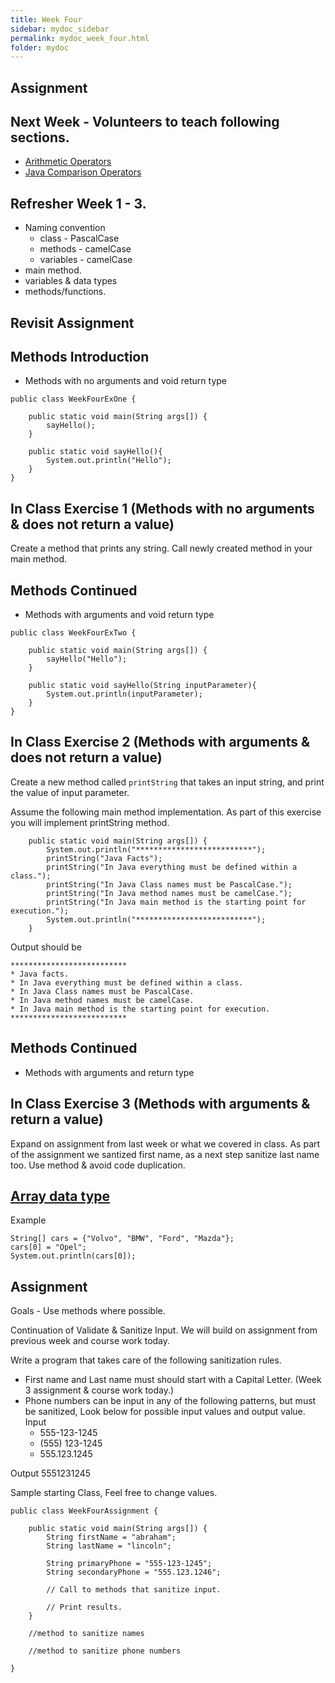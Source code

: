 ```yaml
---
title: Week Four
sidebar: mydoc_sidebar
permalink: mydoc_week_four.html
folder: mydoc
---
```


## Assignment

## Next Week - Volunteers to teach following sections.
* [Arithmetic Operators](https://www.w3schools.com/java/java_operators.asp)
* [Java Comparison Operators](https://www.w3schools.com/java/java_operators.asp)

## Refresher Week 1 - 3.
* Naming convention 
  * class - PascalCase
  * methods - camelCase
  * variables - camelCase
* main method.
* variables & data types
* methods/functions.

## Revisit Assignment

## Methods Introduction 
* Methods with no arguments and void return type

```
public class WeekFourExOne {

    public static void main(String args[]) {
        sayHello();
    }

    public static void sayHello(){
        System.out.println("Hello");
    }
}
```

## In Class Exercise 1 (Methods with no arguments & does not return a value)
Create a method that prints any string. Call newly created method in your main method.

## Methods Continued
* Methods with arguments and void return type

```
public class WeekFourExTwo {

    public static void main(String args[]) {
        sayHello("Hello");
    }

    public static void sayHello(String inputParameter){
        System.out.println(inputParameter);
    }
}
```

## In Class Exercise 2 (Methods with arguments & does not return a value)
Create a new method called `printString` that takes an input string, and print the value of input parameter.

Assume the following main method implementation. As part of this exercise you will implement printString method.

```
    public static void main(String args[]) {
        System.out.println("**************************");
        printString("Java Facts");
        printString("In Java everything must be defined within a class.");
        printString("In Java Class names must be PascalCase.");
        printString("In Java method names must be camelCase.");
        printString("In Java main method is the starting point for execution.");
        System.out.println("**************************");
    }

```

Output should be
```
**************************
* Java facts.
* In Java everything must be defined within a class.
* In Java Class names must be PascalCase.
* In Java method names must be camelCase.
* In Java main method is the starting point for execution.
**************************
```

## Methods Continued
* Methods with arguments and return type

## In Class Exercise 3 (Methods with arguments & return a value)
Expand on assignment from last week or what we covered in class.
As part of the assignment we santized first name, as a next step sanitize last name too.
Use method & avoid code duplication.

## [Array data type](https://www.w3schools.com/java/java_arrays.asp)

Example
```
String[] cars = {"Volvo", "BMW", "Ford", "Mazda"};
cars[0] = "Opel";
System.out.println(cars[0]);
```


## Assignment
Goals - Use methods where possible.

Continuation of Validate & Sanitize Input. We will build on assignment from previous week and course work today.

Write a program that takes care of the following sanitization rules.

* First name and Last name must should start with a Capital Letter. (Week 3 assignment & course work today.)
* Phone numbers can be input in any of the following patterns, but must be sanitized, Look below for possible input values and output value.
  Input
  * 555-123-1245
  * (555) 123-1245
  * 555.123.1245

 Output
   5551231245

Sample starting Class, Feel free to change values.

```
public class WeekFourAssignment {

    public static void main(String args[]) {
        String firstName = "abraham";
        String lastName = "lincoln";

        String primaryPhone = "555-123-1245";
        String secondaryPhone = "555.123.1246";

        // Call to methods that sanitize input.

        // Print results.
    }
    
    //method to sanitize names

    //method to sanitize phone numbers

}
```